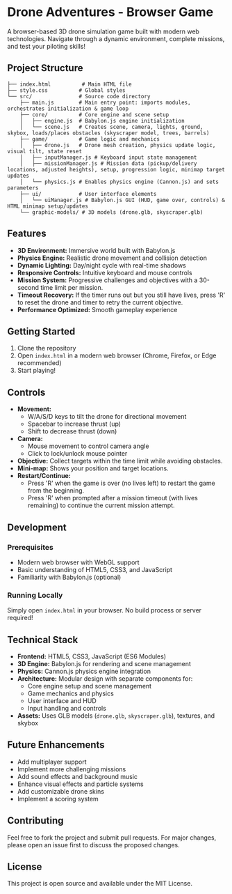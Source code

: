 # Drone Adventures - Browser Game

A browser-based 3D drone simulation game built with modern web technologies. Navigate through a dynamic environment, complete missions, and test your piloting skills!

## Project Structure

```
├── index.html          # Main HTML file
├── style.css          # Global styles
└── src/               # Source code directory
    ├── main.js        # Main entry point: imports modules, orchestrates initialization & game loop
    ├── core/          # Core engine and scene setup
    │   ├── engine.js  # Babylon.js engine initialization
    │   └── scene.js   # Creates scene, camera, lights, ground, skybox, loads/places obstacles (skyscraper model, trees, barrels)
    ├── game/          # Game logic and mechanics
    │   ├── drone.js   # Drone mesh creation, physics update logic, visual tilt, state reset
    │   ├── inputManager.js # Keyboard input state management
    │   ├── missionManager.js # Mission data (pickup/delivery locations, adjusted heights), setup, progression logic, minimap target updates
    │   └── physics.js # Enables physics engine (Cannon.js) and sets parameters
    ├── ui/            # User interface elements
    │   └── uiManager.js # Babylon.js GUI (HUD, game over, controls) & HTML minimap setup/updates
    └── graphic-models/ # 3D models (drone.glb, skyscraper.glb)
```

## Features

* **3D Environment:** Immersive world built with Babylon.js
* **Physics Engine:** Realistic drone movement and collision detection
* **Dynamic Lighting:** Day/night cycle with real-time shadows
* **Responsive Controls:** Intuitive keyboard and mouse controls
* **Mission System:** Progressive challenges and objectives with a 30-second time limit per mission.
* **Timeout Recovery:** If the timer runs out but you still have lives, press 'R' to reset the drone and timer to retry the current objective.
* **Performance Optimized:** Smooth gameplay experience

## Getting Started

1. Clone the repository
2. Open `index.html` in a modern web browser (Chrome, Firefox, or Edge recommended)
3. Start playing!

## Controls

* **Movement:** 
  * W/A/S/D keys to tilt the drone for directional movement
  * Spacebar to increase thrust (up)
  * Shift to decrease thrust (down)
* **Camera:** 
  * Mouse movement to control camera angle
  * Click to lock/unlock mouse pointer
* **Objective:** Collect targets within the time limit while avoiding obstacles.
* **Mini-map:** Shows your position and target locations.
* **Restart/Continue:**
  * Press 'R' when the game is over (no lives left) to restart the game from the beginning.
  * Press 'R' when prompted after a mission timeout (with lives remaining) to continue the current mission attempt.

## Development

### Prerequisites
* Modern web browser with WebGL support
* Basic understanding of HTML5, CSS3, and JavaScript
* Familiarity with Babylon.js (optional)

### Running Locally
Simply open `index.html` in your browser. No build process or server required!

## Technical Stack

* **Frontend:** HTML5, CSS3, JavaScript (ES6 Modules)
* **3D Engine:** Babylon.js for rendering and scene management
* **Physics:** Cannon.js physics engine integration
* **Architecture:** Modular design with separate components for:
  * Core engine setup and scene management
  * Game mechanics and physics
  * User interface and HUD
  * Input handling and controls
* **Assets:** Uses GLB models (`drone.glb`, `skyscraper.glb`), textures, and skybox

## Future Enhancements

* Add multiplayer support
* Implement more challenging missions
* Add sound effects and background music
* Enhance visual effects and particle systems
* Add customizable drone skins
* Implement a scoring system

## Contributing

Feel free to fork the project and submit pull requests. For major changes, please open an issue first to discuss the proposed changes.

## License

This project is open source and available under the MIT License.
